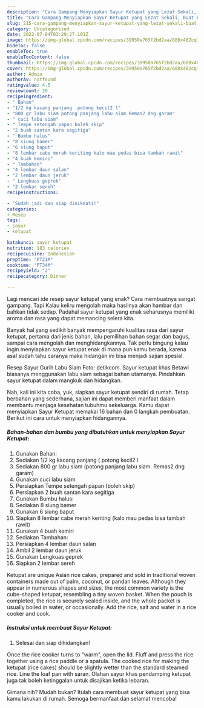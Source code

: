 ```yaml
---
description: "Cara Gampang Menyiapkan Sayur Ketupat yang Lezat Sekali, Buat Buka Puasa}"
title: "Cara Gampang Menyiapkan Sayur Ketupat yang Lezat Sekali, Buat Buka Puasa}"
slug: 215-cara-gampang-menyiapkan-sayur-ketupat-yang-lezat-sekali-buat-buka-puasa
category: Uncategorized
date: 2022-07-04T03:29:27.101Z
image: https://img-global.cpcdn.com/recipes/39950a765f2bd2aa/680x482cq70/sayur-ketupat-foto-resep-utama.jpg
hideToc: false
enableToc: true
enableTocContent: false
thumbnail: https://img-global.cpcdn.com/recipes/39950a765f2bd2aa/680x482cq70/sayur-ketupat-foto-resep-utama.jpg
cover: https://img-global.cpcdn.com/recipes/39950a765f2bd2aa/680x482cq70/sayur-ketupat-foto-resep-utama.jpg
author: Admin
authorAv: notfound
ratingvalue: 4.5
reviewcount: 20
recipeingredient:
- " Bahan"
- "1/2 kg kacang panjang  potong kecil2 l"
- "800 gr labu siam potong panjang labu siam Remas2 dng garam"
- " cuci labu siam"
- " Tempe setengah papan boleh skip"
- "2 buah santan kara segitiga"
- " Bumbu halus"
- "8 siung bamer"
- "6 siung baput"
- "8 lembar cabe merah keriting kalo mau pedas bisa tambah rawit"
- "4 buah kemiri"
- " Tambahan"
- "4 lembar daun salan"
- "2 lembar daun jeruk"
- " Lengkuas geprek"
- "2 lembar sereh"
recipeinstructions:

- "Sudah jadi dan siap dinikmati!"
categories:
- Resep
tags:
- sayur
- ketupat

katakunci: sayur ketupat 
nutrition: 183 calories
recipecuisine: Indonesian
preptime: "PT21M"
cooktime: "PT34M"
recipeyield: "2"
recipecategory: Dinner

---
```



Lagi mencari ide resep sayur ketupat yang enak? Cara membuatnya sangat gampang. Tapi Kalau keliru mengolah maka hasilnya akan hambar dan bahkan tidak sedap. Padahal sayur ketupat yang enak seharusnya memiliki aroma dan rasa yang dapat memancing selera kita.


Banyak hal yang sedikit banyak mempengaruhi kualitas rasa dari sayur ketupat, pertama dari jenis bahan, lalu pemilihan bahan segar dan bagus, sampai cara mengolah dan menghidangkannya. Tak perlu bingung kalau ingin menyiapkan sayur ketupat enak di mana pun kamu berada, karena asal sudah tahu caranya maka hidangan ini bisa menjadi sajian spesial.

Resep Sayur Gurih Labu Siam Foto: detikcom. Sayur ketupat khas Betawi biasanya menggunakan labu siam sebagai bahan utamanya. Pindahkan sayur ketupat dalam mangkuk dan hidangkan.


Nah, kali ini kita coba, yuk, siapkan sayur ketupat sendiri di rumah. Tetap berbahan yang sederhana, sajian ini dapat memberi manfaat dalam membantu menjaga kesehatan tubuhmu sekeluarga. Kamu dapat menyiapkan Sayur Ketupat memakai 16 bahan dan 0 langkah pembuatan. Berikut ini cara untuk menyiapkan hidangannya.

<!--inarticleads1-->

##### Bahan-bahan dan bumbu yang dibutuhkan untuk menyiapkan Sayur Ketupat:

1. Gunakan  Bahan:
1. Sediakan 1/2 kg kacang panjang ( potong kecil2 l
1. Sediakan 800 gr labu siam (potong panjang labu siam. Remas2 dng garam)
1. Gunakan  cuci labu siam
1. Persiapkan  Tempe setengah papan (boleh skip)
1. Persiapkan 2 buah santan kara segitiga
1. Gunakan  Bumbu halus:
1. Sediakan 8 siung bamer
1. Gunakan 6 siung baput
1. Siapkan 8 lembar cabe merah keriting (kalo mau pedas bisa tambah rawit)
1. Gunakan 4 buah kemiri
1. Sediakan  Tambahan:
1. Persiapkan 4 lembar daun salan
1. Ambil 2 lembar daun jeruk
1. Gunakan  Lengkuas geprek
1. Siapkan 2 lembar sereh


Ketupat are unique Asian rice cakes, prepared and sold in traditional woven containers made out of palm, coconut, or pandan leaves. Although they appear in numerous shapes and sizes, the most common variety is the cube-shaped ketupat, resembling a tiny woven basket. When the pouch is completed, the rice is securely sealed inside, and the whole packet is usually boiled in water, or occasionally. Add the rice, salt and water in a rice cooker and cook. 

<!--inarticleads2-->

##### Instruksi untuk membuat Sayur Ketupat:


1. Selesai dan siap dihidangkan!

Once the rice cooker turns to &#34;warm&#34;, open the lid. Fluff and press the rice together using a rice paddle or a spatula. The cooked rice for making the ketupat (rice cakes) should be slightly wetter than the standard steamed rice. Line the loaf pan with saran. Olahan sayur khas pendamping ketupat juga tak boleh ketinggalan untuk disajikan ketika lebaran. 

Gimana nih? Mudah bukan? Itulah cara membuat sayur ketupat yang bisa kamu lakukan di rumah. Semoga bermanfaat dan selamat mencoba!
